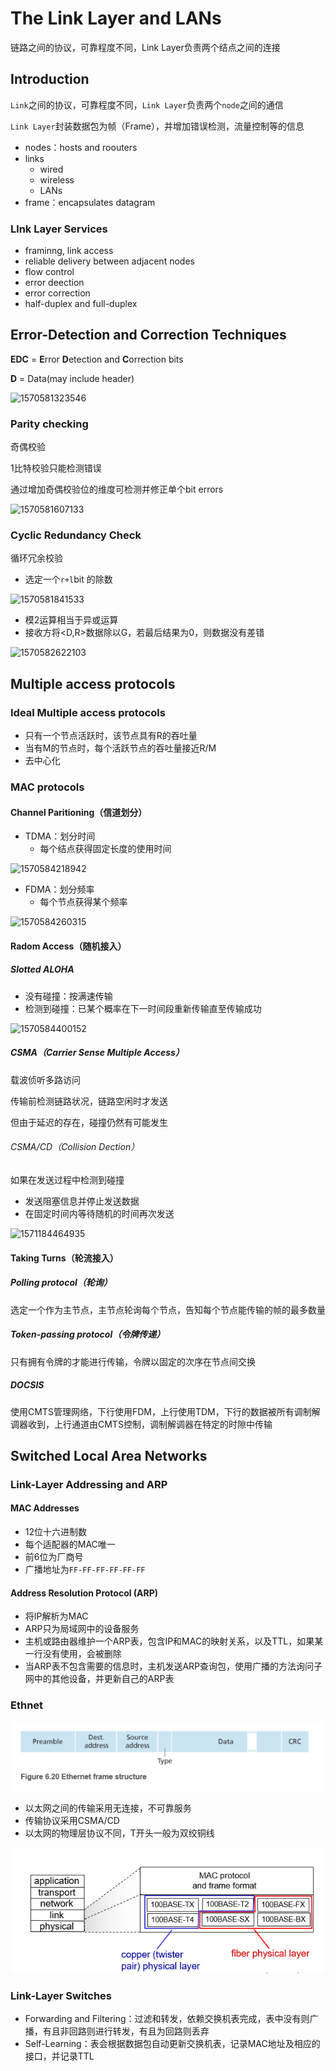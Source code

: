 # The Link Layer and LANs

链路之间的协议，可靠程度不同，Link Layer负责两个结点之间的连接

## Introduction

`Link`之间的协议，可靠程度不同，`Link Layer`负责两个`node`之间的通信

`Link Layer`封装数据包为帧（Frame），并增加错误检测，流量控制等的信息

- nodes：hosts and roouters
- links
  - wired
  - wireless
  - LANs
- frame：encapsulates datagram

### Llnk Layer Services

- framinng, link access
- reliable delivery between adjacent nodes
- flow control
- error deection
- error correction
- half-duplex and full-duplex



## Error-Detection and Correction Techniques

**EDC** = **E**rror **D**etection and **C**orrection bits

**D** = Data(may include header)

![1570581323546](ch6.assets/1570581323546.png)

### Parity checking

奇偶校验

1比特校验只能检测错误

通过增加奇偶校验位的维度可检测并修正单个bit errors

![1570581607133](ch6.assets/1570581607133.png)

### Cyclic Redundancy Check

循环冗余校验

- 选定一个`r+l`bit 的除数

![1570581841533](ch6.assets/1570581841533.png)

- 模2运算相当于异或运算
- 接收方将<D,R>数据除以G，若最后结果为0，则数据没有差错

![1570582622103](ch6.assets/1570582622103.png)

## Multiple access protocols

### Ideal Multiple access protocols

- 只有一个节点活跃时，该节点具有R的吞吐量
- 当有M的节点时，每个活跃节点的吞吐量接近R/M
- 去中心化

### MAC protocols

#### Channel Paritioning（信道划分）

- TDMA：划分时间
  - 每个结点获得固定长度的使用时间

![1570584218942](ch6.assets/1570584218942.png)

- FDMA：划分频率
  - 每个节点获得某个频率

![1570584260315](ch6.assets/1570584260315.png)

#### Radom Access（随机接入）

##### Slotted ALOHA

- 没有碰撞：按满速传输
- 检测到碰撞：已某个概率在下一时间段重新传输直至传输成功

![1570584400152](ch6.assets/1570584400152.png)

##### CSMA（Carrier Sense Multiple Access）

载波侦听多路访问

传输前检测链路状况，链路空闲时才发送

但由于延迟的存在，碰撞仍然有可能发生

###### CSMA/CD（Collision Dection）

如果在发送过程中检测到碰撞

- 发送阻塞信息并停止发送数据
- 在固定时间内等待随机的时间再次发送

![1571184464935](ch6.assets/1571184464935.png)

#### Taking Turns（轮流接入）

##### Polling protocol（轮询）

选定一个作为主节点，主节点轮询每个节点，告知每个节点能传输的帧的最多数量

##### Token-passing protocol（令牌传递）

只有拥有令牌的才能进行传输，令牌以固定的次序在节点间交换

##### DOCSIS

使用CMTS管理网络，下行使用FDM，上行使用TDM，下行的数据被所有调制解调器收到，上行通道由CMTS控制，调制解调器在特定的时隙中传输

## Switched Local Area Networks

### Link-Layer Addressing and ARP

#### MAC Addresses

- 12位十六进制数
- 每个适配器的MAC唯一
- 前6位为厂商号
- 广播地址为`FF-FF-FF-FF-FF-FF`

#### Address Resolution Protocol (ARP) 

- 将IP解析为MAC
- ARP只为局域网中的设备服务
- 主机或路由器维护一个ARP表，包含IP和MAC的映射关系，以及TTL，如果某一行没有使用，会被删除
- 当ARP表不包含需要的信息时，主机发送ARP查询包，使用广播的方法询问子网中的其他设备，并更新自己的ARP表

### Ethnet

![1571794135968](ch6.assets/1571794135968.png)

- 以太网之间的传输采用无连接，不可靠服务
- 传输协议采用CSMA/CD
- 以太网的物理层协议不同，T开头一般为双绞铜线

![1571794424381](ch6.assets/1571794424381.png)

### Link-Layer Switches

- Forwarding and Filtering：过滤和转发，依赖交换机表完成，表中没有则广播，有且非回路则进行转发，有且为回路则丢弃
- Self-Learning：表会根据数据包自动更新交换机表，记录MAC地址及相应的接口，并记录TTL